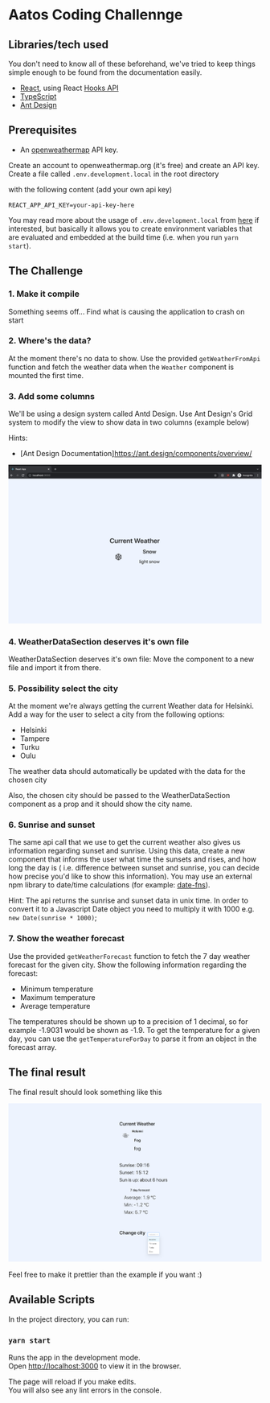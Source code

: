 # Aatos Coding Challennge

## Libraries/tech used

You don't need to know all of these beforehand, we've tried to keep things simple enough to be found from the documentation easily.

- [React](https://reactjs.org/), using React [Hooks API](https://reactjs.org/docs/hooks-intro.html)
- [TypeScript](https://www.typescriptlang.org/docs/)
- [Ant Design](https://ant.design/components/overview/)

## Prerequisites

* An [openweathermap](http://openweathermap.org/) API key.

Create an account to openweathermap.org (it's free) and create an API key. Create a file called `.env.development.local` in the root directory

with the following content (add your own api key)

```
REACT_APP_API_KEY=your-api-key-here
```

You may read more about the usage of `.env.development.local` from [here](https://create-react-app.dev/docs/adding-custom-environment-variables/) if interested, but basically it allows you to create environment variables that are evaluated and embedded at the build time (i.e. when you run `yarn start`).



## The Challenge

### 1. Make it compile

Something seems off... Find what is causing the application to crash on start

### 2. Where's the data?

At the moment there's no data to show. Use the provided `getWeatherFromApi` function and fetch the weather data when the `Weather` component is mounted the first time.

### 3. Add some columns

We'll be using a design system called Antd Design. Use Ant Design's Grid system to modify the view to show data in two columns (example below)

Hints:
* [Ant Design Documentation]<https://ant.design/components/overview/>

![example](example.png "Example")


### 4. WeatherDataSection deserves it's own file

WeatherDataSection deserves it's own file: Move the component to a new file and import it from there.


### 5. Possibility select the city

At the moment we're always getting the current Weather data for Helsinki. Add a way for the user to select a city from the following options:

* Helsinki
* Tampere
* Turku
* Oulu

The weather data should automatically be updated with the data for the chosen city

Also, the chosen city should be passed to the WeatherDataSection component as a prop and it should show the city name.

### 6. Sunrise and sunset

The same api call that we use to get the current weather also gives us information regarding sunset and sunrise. Using this data, create a new component that informs the user what time the sunsets and rises, and how long the day is ( i.e. difference between sunset and sunrise, you can decide how precise you'd like to show this information). You may use an external npm library to date/time calculations (for example: [date-fns](https://date-fns.org/)).

Hint: The api returns the sunrise and sunset data in unix time. In order to convert it to a Javascript Date object you need to multiply it with 1000 e.g. `new Date(sunrise * 1000)`;


### 7. Show the weather forecast

Use the provided `getWeatherForecast` function to fetch the 7 day weather forecast for the given city. Show the following information regarding the forecast:

* Minimum temperature
* Maximum temperature
* Average temperature

The temperatures should be shown up to a precision of 1 decimal, so for example -1.9031 would be shown as -1.9. To get the temperature for a given day, you can use the `getTemperatureForDay` to parse it from an object in the forecast array.

## The final result

The final result should look something like this

![example2](example2.png "Example2")

Feel free to make it prettier than the example if you want :)

## Available Scripts

In the project directory, you can run:

### `yarn start`

Runs the app in the development mode.\
Open [http://localhost:3000](http://localhost:3000) to view it in the browser.

The page will reload if you make edits.\
You will also see any lint errors in the console.
